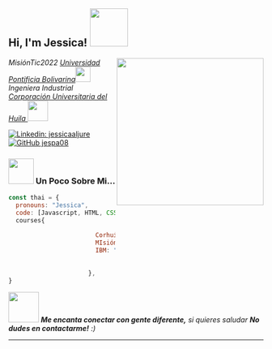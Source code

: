  <h2> Hi, I'm Jessica! <img src="https://www.visualartstudio.com.ve/img/programacion.gif" width="75"></h2>
<img align='right' src="https://miclasedetic.files.wordpress.com/2021/06/9dcb36579d4518b31451906466dc735d.gif" width="290">
  <p><em> MisiónTic2022 <a href="http://www.upb.edu.co">Universidad Pontificia Bolivarina</a><img src="https://media.giphy.com/media/fYSnHlufseco8Fh93Z/giphy.gif" width="30"></br>Ingeniera Industrial<a href="https://www.corhuila.edu.co/seccion/inicio.html"> Corporación Universitaria del Huila </a><img src="https://upload.wikimedia.org/wikipedia/commons/a/a2/Logo_institucional_de_la_Corporaci%C3%B3n_Universitaria_del_Huila_-_CORHUILA.png" width="40"> 
</em></p>

[![Linkedin: jessicaaljure](https://img.shields.io/badge/-jessicaaljure-blue?style=flat-square&logo=Linkedin&logoColor=white&link=https://www.linkedin.com/in/jessicaaljure/)](https://www.linkedin.com/in/jessicaaljure/)
[![GitHub jespa08](https://img.shields.io/github/followers/jespa08?label=follow&style=social)](https://github.com/jespa08)


### <img src="https://cdn.domestika.org/c_limit,dpr_1.0,f_auto,q_auto,w_820/v1572821689/content-items/003/381/611/U4L1_TOTAL-original.gif?1572821689" width="50"> Un Poco Sobre Mi...

```javascript
const thai = {
  pronouns: "Jessica",
  code: [Javascript, HTML, CSS, Python, mysql, SCRUM]
  courses{
  
                        Corhuila: "Ingeniera Industrial"
                        MIsiónTic: "Desarrollo Web",
                        IBM: "Artificial Intelligence Foundations Specialization
                              (Introduction to Artificial Intelligence,Getting Started with AI using IBM Watson, 
                              Building AI Powered Chatbots Without Programming)"
                      },
}
```

<img src="https://media.giphy.com/media/LnQjpWaON8nhr21vNW/giphy.gif" width="60"> <em><b>Me encanta conectar con gente diferente,</b> si quieres saludar <b>No dudes en contactarme!</b> :)</em>

---
